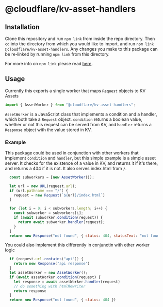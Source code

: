 # @cloudflare/kv-asset-handlers

## Installation

Clone this repository and run `npm link` from inside the repo directory. Then `cd` into the directory from which you would like to import, and run `npm link @cloudflare/kv-asset-handlers`. Any changes you make to this package can be re-linked by running `npm link` from this directory. 

For more info on `npm link` please read [here](https://docs.npmjs.com/cli/link).

## Usage

Currently this exports a single worker that maps `Request` objects to KV Assets

```js
import { AssetWorker } from "@cloudflare/kv-asset-handlers";
```

`AssetWorker` is a JavaScript class that implements a condition and a handler, which both take a `Request` object. `condition` returns a boolean value, whether or not this request can be served from KV, and `handler` returns a `Response` object with the value stored in KV.

### Example

This package could be used in conjunction with other workers that implement `condition` and `handler`, but this simple example is a simple asset server. It checks for the existence of a value in KV, and returns it if it's there, and returns a 404 if it is not. It also serves index.html from `/`.

```js
  const subworkers = [new AssetWorker()];

  let url = new URL(request.url);
  if (url.pathname === "/") {
    request = new Request(`${url}/index.html`)
  }

  for (let i = 0; i < subworkers.length; i++) {
    const subworker = subworkers[i];
    if (await subworker.condition(request)) {
      return await subworker.handler(request);
    }
  }
  return new Response("not found", { status: 404, statusText: "not found" });
```

You could also implement this differently in conjunctin with other worker logic

```js
  if (request.url.contains("api")) {
    return new Response("api response")
  }
  let assetWorker = new AssetWorker();
  if (await assetWorker.condition(request) {
    let response = await assetWorker.handler(request)
    // do something with htmlRewriter
    return response
  }
  return new Response("not found", { status: 404 })
```
